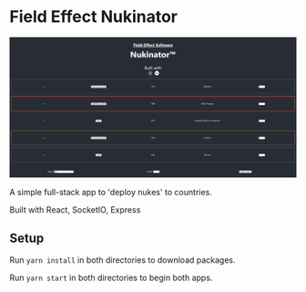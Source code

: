 # Field Effect Nukinator

![Screenshot](nukinator.png)

A simple full-stack app to 'deploy nukes' to countries.

Built with React, SocketIO, Express

## Setup

Run `yarn install` in both directories to download packages.

Run `yarn start` in both directories to begin both apps.
